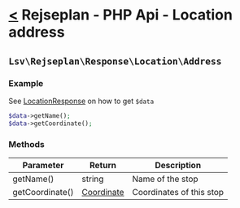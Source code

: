 [<](../../index.md) Rejseplan - PHP Api - Location address
============================================================

## `Lsv\Rejseplan\Response\Location\Address`

### Example

See [LocationResponse](../LocationResponse.md) on how to get `$data`

```php
$data->getName();
$data->getCoordinate();
```

### Methods

| Parameter | Return | Description |
| --- | --- | --- |
| getName() | string | Name of the stop |
| getCoordinate() | [Coordinate](../CoordinateResponse.md) | Coordinates of this stop |
